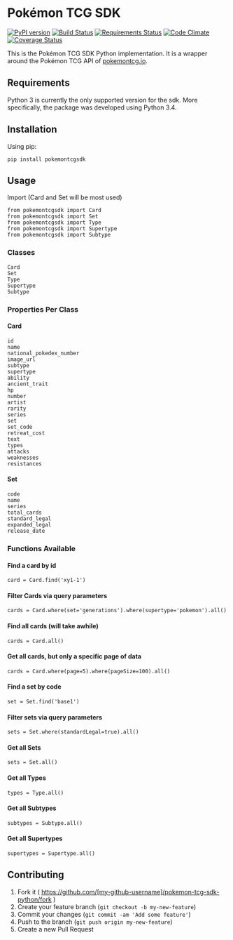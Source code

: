# Pokémon TCG SDK

[![PyPI version](https://badge.fury.io/py/pokemontcgsdk.svg)](https://badge.fury.io/py/pokemontcgsdk)
[![Build Status](https://travis-ci.org/PokemonTCG/pokemon-tcg-sdk-python.svg?branch=master)](https://travis-ci.org/PokemonTCG/pokemon-tcg-sdk-python)
[![Requirements Status](https://requires.io/github/PokemonTCG/pokemon-tcg-sdk-python/requirements.svg?branch=master)](https://requires.io/github/PokemonTCG/pokemon-tcg-sdk-python/requirements/?branch=master)
[![Code Climate](https://codeclimate.com/github/PokemonTCG/pokemon-tcg-sdk-python/badges/gpa.svg)](https://codeclimate.com/github/PokemonTCG/pokemon-tcg-sdk-python)
[![Coverage Status](https://coveralls.io/repos/github/PokemonTCG/pokemon-tcg-sdk-python/badge.svg?branch=master)](https://coveralls.io/github/PokemonTCG/pokemon-tcg-sdk-python?branch=master)

This is the Pokémon TCG SDK Python implementation. It is a wrapper around the Pokémon TCG API of [pokemontcg.io](http://pokemontcg.io/).

## Requirements
Python 3 is currently the only supported version for the sdk. More specifically, the package was developed using Python 3.4.

## Installation

Using pip:

    pip install pokemontcgsdk

## Usage

Import (Card and Set will be most used)

    from pokemontcgsdk import Card
    from pokemontcgsdk import Set
    from pokemontcgsdk import Type
    from pokemontcgsdk import Supertype
    from pokemontcgsdk import Subtype

### Classes

    Card
    Set
    Type
    Supertype
    Subtype

### Properties Per Class

#### Card

    id
    name
    national_pokedex_number
    image_url
    subtype
    supertype
    ability
    ancient_trait
    hp
    number
    artist
    rarity
    series
    set
    set_code
    retreat_cost
    text
    types
    attacks
    weaknesses
    resistances

#### Set

    code
    name
    series
    total_cards
    standard_legal
    expanded_legal
    release_date

### Functions Available

#### Find a card by id

    card = Card.find('xy1-1')

#### Filter Cards via query parameters

    cards = Card.where(set='generations').where(supertype='pokemon').all()
    
#### Find all cards (will take awhile)

    cards = Card.all()
    
#### Get all cards, but only a specific page of data

    cards = Card.where(page=5).where(pageSize=100).all()
    
#### Find a set by code

    set = Set.find('base1')
    
#### Filter sets via query parameters

    sets = Set.where(standardLegal=true).all()
    
#### Get all Sets

    sets = Set.all()
    
#### Get all Types

    types = Type.all()

#### Get all Subtypes

    subtypes = Subtype.all()

#### Get all Supertypes

    supertypes = Supertype.all()

## Contributing

1. Fork it ( https://github.com/[my-github-username]/pokemon-tcg-sdk-python/fork )
2. Create your feature branch (`git checkout -b my-new-feature`)
3. Commit your changes (`git commit -am 'Add some feature'`)
4. Push to the branch (`git push origin my-new-feature`)
5. Create a new Pull Request
